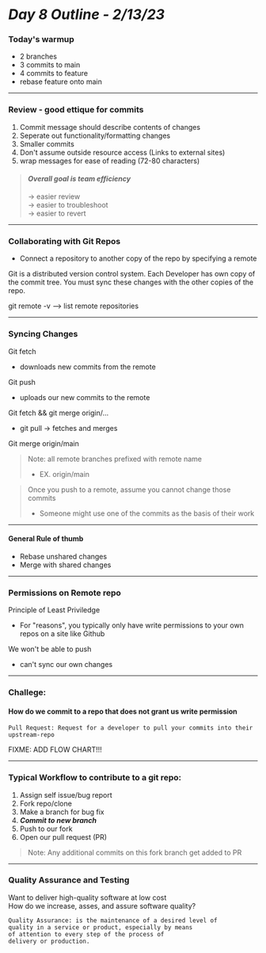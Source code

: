 # ***Day 8 Outline - 2/13/23***

### **Today's warmup**
- 2 branches
- 3 commits to main
- 4 commits to feature
- rebase feature onto main

---

### **Review - good ettique for commits**
1. Commit message should describe contents of changes
2. Seperate out functionality/formatting changes
3. Smaller commits
4. Don't assume outside resource access (Links to external sites)
5. wrap messages for ease of reading (72-80 characters)

>#### ***Overall goal is team efficiency***
>-> easier review  
>-> easier to troubleshoot  
>-> easier to revert  

---

### **Collaborating with Git Repos**
- Connect a repository to another copy of the repo by specifying a remote

Git is a distributed version control system. 
Each Developer has own copy of the commit tree. 
You must sync these changes with the other copies of the repo.

git remote -v --> list remote repositories

---

### **Syncing Changes**
Git fetch   
- downloads new commits from the remote  

Git push  
- uploads our new commits to the remote  

Git fetch && git merge origin/...
- git pull -> fetches and merges    

Git merge origin/main

>Note: all remote branches prefixed with remote name  
>- EX. origin/main

>Once you push to a remote, assume you cannot change those commits
>- Someone might use one of the commits as the basis of their work

---

#### **General Rule of thumb**
- Rebase unshared changes
- Merge with shared changes

---

### **Permissions on Remote repo**
Principle of Least Priviledge
- For "reasons", you typically only have write permissions 
to your own repos on a site like Github

We won't be able to push  
- can't sync our own changes

---

### **Challege:** 
#### **How do we commit to a repo that does not grant us write permission**
    Pull Request: Request for a developer to pull your commits into their upstream-repo

FIXME: ADD FLOW CHART!!!

---

### **Typical Workflow to contribute to a git repo:**
1. Assign self issue/bug report
2. Fork repo/clone
3. Make a branch for bug fix
4. ***Commit to new branch***
5. Push to our fork
6. Open our pull request (PR)
> Note: Any additional commits on this fork branch get added to PR

---

### **Quality Assurance and Testing**
Want to deliver high-quality software at low cost  
How do we increase, asses, and assure software quality?

    Quality Assurance: is the maintenance of a desired level of 
    quality in a service or product, especially by means 
    of attention to every step of the process of 
    delivery or production.


